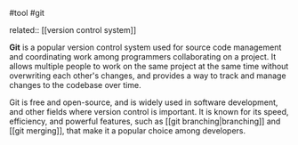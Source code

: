 #tool #git 

related:: [[version control system]]
> 
**Git** is a popular version control system used for  source code management
 and coordinating work among programmers collaborating on a project. 
  It allows multiple people to work on the same project at the same time without
 overwriting each other's changes, and provides a way to track and manage
 changes to the codebase over time.

Git is free and open-source, and is widely used in software development, and other fields  where version control is important. 
It is known for its speed, efficiency, and powerful features, such as [[git branching|branching]]
  and [[git merging]], that make it a popular choice among developers.